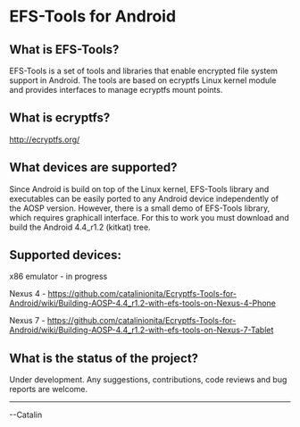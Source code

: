 EFS-Tools for Android
===

What is EFS-Tools?
---

EFS-Tools is a set of tools and libraries that enable encrypted file system support in Android. The tools are based on ecryptfs Linux kernel module and provides interfaces to manage ecryptfs mount points.

What is ecryptfs?
---

http://ecryptfs.org/


What devices are supported?
---

Since Android is build on top of the Linux kernel, EFS-Tools library and executables can be easily ported to any Android device independently of the AOSP version. However, there is a small demo of EFS-Tools library, which requires graphicall interface. For this to work you must download and build the  Android 4.4_r1.2 (kitkat) tree.

Supported devices:
---
x86 emulator - in progress

Nexus 4 - https://github.com/catalinionita/Ecryptfs-Tools-for-Android/wiki/Building-AOSP-4.4_r1.2-with-efs-tools-on-Nexus-4-Phone

Nexus 7 - https://github.com/catalinionita/Ecryptfs-Tools-for-Android/wiki/Building-AOSP-4.4_r1.2-with-efs-tools-on-Nexus-7-Tablet


What is the status of the project?
---
Under development. Any suggestions, contributions, code reviews and bug reports are welcome.


___
--Catalin


